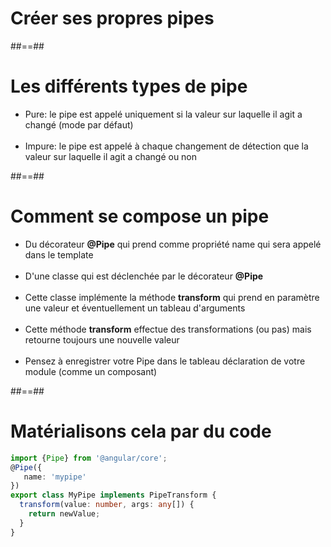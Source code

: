 <!-- .slide: class="transition-bg-grey-1 underline" -->
# Créer ses propres pipes

##==##
<!-- .slide -->
# Les différents types de pipe<br>

- Pure: le pipe est appelé uniquement si la valeur sur laquelle il agit a changé (mode par défaut)<br><br>
- Impure: le pipe est appelé à chaque changement de détection que la valeur sur laquelle il agit a changé ou non

##==##

<!-- .slide -->
# Comment se compose un pipe

- Du décorateur <b>@Pipe</b> qui prend comme propriété name qui sera appelé dans le template <br><br>
- D'une classe qui est déclenchée par le décorateur <b>@Pipe</b> <br><br>
- Cette classe implémente la méthode <b>transform</b> qui prend en paramètre une valeur et éventuellement un tableau d'arguments <br><br>
- Cette méthode <b>transform</b> effectue des transformations (ou pas) mais retourne toujours une nouvelle valeur<br><br>
- Pensez à enregistrer votre Pipe dans le tableau déclaration de votre module (comme un composant)

##==##
<!-- .slide: class="with-code inconsolata" -->
# Matérialisons cela par du code

```typescript
import {Pipe} from '@angular/core';
@Pipe({
   name: 'mypipe'
})
export class MyPipe implements PipeTransform {
  transform(value: number, args: any[]) {
    return newValue;
  }
}
```
<!-- .element: class="big-code" -->


